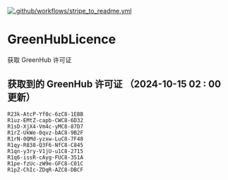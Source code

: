 [![.github/workflows/stripe_to_readme.yml](https://github.com/zjx-kimi/GreenHubLicence/actions/workflows/stripe_to_readme.yml/badge.svg)](https://github.com/zjx-kimi/GreenHubLicence/actions/workflows/stripe_to_readme.yml)
# GreenHubLicence
获取 GreenHub 许可证
## 获取到的 GreenHub 许可证 （2024-10-15 02 : 00 更新）
```
R23k-AtcP-Yf0c-6zC8-1EBB
R1uz-EMtZ-capb-CWC8-6D32
R1sD-XjX4-Vm4c-yMC8-87D7
R1rZ-UkWe-0qvz-bAC8-9B2F
R1rN-0QMd-yzxw-LuC8-7F48
R1qy-R838-Q3F6-NfC8-C845
R1qn-y3ry-V1jU-u1C8-2715
R1q6-issR-cAyg-FUC8-351A
R1pe-fzUc-zW9e-GFC8-C01C
R1pZ-ChIc-ZDqR-AZC8-DBCF
```
